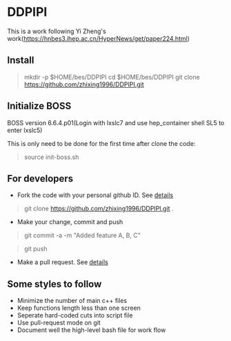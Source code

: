 # DDPIPI

This is a work following Yi Zheng's work(https://hnbes3.ihep.ac.cn/HyperNews/get/paper224.html)

## Install

> mkdir -p $HOME/bes/DDPIPI
> cd $HOME/bes/DDPIPI
> git clone https://github.com/zhixing1996/DDPIPI.git

## Initialize BOSS

BOSS version 6.6.4.p01(Login with lxslc7 and use hep_container shell SL5 to enter lxslc5)

This is only need to be done for the first time after clone the code:

> source init-boss.sh

## For developers 
 
- Fork the code with your personal github ID. See [details](https://help.github.com/articles/fork-a-repo/)
 
> git clone https://github.com/zhixing1996/DDPIPI.git .
 
- Make your change, commit and push
 
> git commit -a -m "Added feature A, B, C"
 
> git push
 
- Make a pull request. See [details](https://help.github.com/articles/using-pull-requests/)
 
## Some styles to follow 
- Minimize the number of main c++ files
- Keep functions length less than one screen
- Seperate hard-coded cuts into script file                                                                                                                                                              
- Use pull-request mode on git 
- Document well the high-level bash file for work flow 
